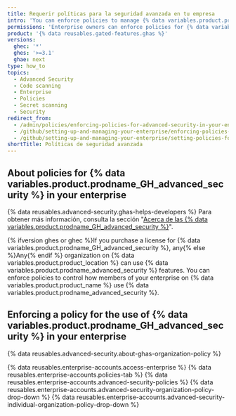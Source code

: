 ```yaml
---
title: Requerir políticas para la seguridad avanzada en tu empresa
intro: 'You can enforce policies to manage {% data variables.product.prodname_GH_advanced_security %} features within your enterprise''s organizations, or allow policies to be set in each organization.'
permissions: 'Enterprise owners can enforce policies for {% data variables.product.prodname_GH_advanced_security %} in an enterprise.'
product: '{% data reusables.gated-features.ghas %}'
versions:
  ghec: '*'
  ghes: '>=3.1'
  ghae: next
type: how_to
topics:
  - Advanced Security
  - Code scanning
  - Enterprise
  - Policies
  - Secret scanning
  - Security
redirect_from:
  - /admin/policies/enforcing-policies-for-advanced-security-in-your-enterprise
  - /github/setting-up-and-managing-your-enterprise/enforcing-policies-for-advanced-security-in-your-enterprise-account
  - /github/setting-up-and-managing-your-enterprise/setting-policies-for-organizations-in-your-enterprise-account/enforcing-policies-for-advanced-security-in-your-enterprise-account
shortTitle: Políticas de seguridad avanzada
---
```


## About policies for {% data variables.product.prodname_GH_advanced_security %} in your enterprise

{% data reusables.advanced-security.ghas-helps-developers %} Para obtener más información, consulta la sección "[Acerca de las {% data variables.product.prodname_GH_advanced_security %}](/get-started/learning-about-github/about-github-advanced-security)".

{% ifversion ghes or ghec %}If you purchase a license for {% data variables.product.prodname_GH_advanced_security %}, any{% else %}Any{% endif %} organization on {% data variables.product.product_location %} can use {% data variables.product.prodname_advanced_security %} features. You can enforce policies to control how members of your enterprise on {% data variables.product.product_name %} use {% data variables.product.prodname_advanced_security %}.

## Enforcing a policy for the use of {% data variables.product.prodname_GH_advanced_security %} in your enterprise

{% data reusables.advanced-security.about-ghas-organization-policy %}

{% data reusables.enterprise-accounts.access-enterprise %}
{% data reusables.enterprise-accounts.policies-tab %}
{% data reusables.enterprise-accounts.advanced-security-policies %}
{% data reusables.enterprise-accounts.advanced-security-organization-policy-drop-down %}
{% data reusables.enterprise-accounts.advanced-security-individual-organization-policy-drop-down %}
